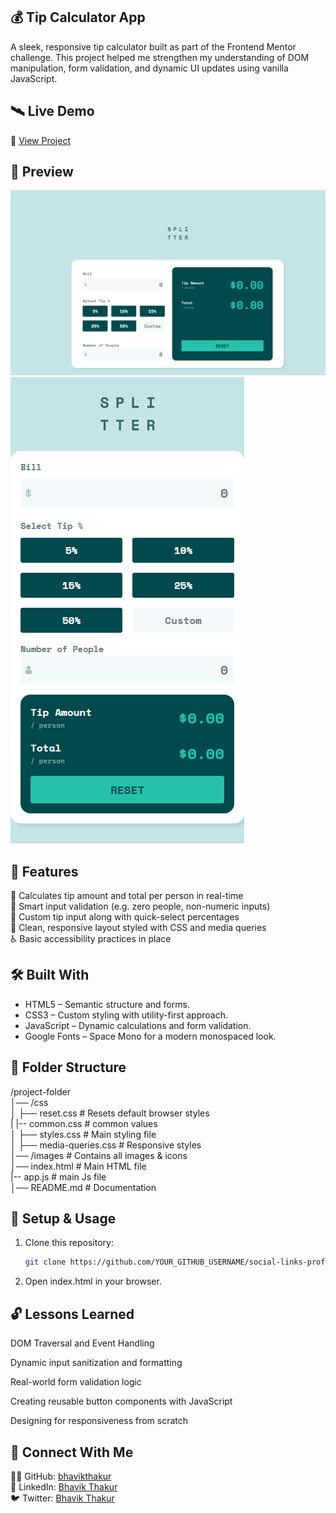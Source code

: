 ## 💰 Tip Calculator App


A sleek, responsive tip calculator built as part of the Frontend Mentor challenge. This project helped me strengthen my understanding of DOM manipulation, form validation, and dynamic UI updates using vanilla JavaScript.

## 🛰 Live Demo  
🔗 [View Project](https://bhavikthakur.github.io/tip-calculator/)  

## 📸 Preview  
![Project Screenshot](./design/dekstop-view.png)  
![Project Screenshot](./design/mobile-view.png)   

## 📌 Features  
 💸 Calculates tip amount and total per person in real-time <br>
 🧠 Smart input validation (e.g. zero people, non-numeric inputs) <br>
 🧮 Custom tip input along with quick-select percentages <br>
 🌈 Clean, responsive layout styled with CSS and media queries <br>
 ♿️ Basic accessibility practices in place

## 🛠️ Built With  
- HTML5 – Semantic structure and forms.   <br>
- CSS3 – Custom styling with utility-first approach.  <br>
- JavaScript – Dynamic calculations and form validation.    <br>
- Google Fonts – Space Mono for a modern monospaced look.

## 📂 Folder Structure  
/project-folder <br>
│── /css <br>
│   ├── reset.css        # Resets default browser styles <br>
|   |-- common.css       # common values <br>
│   ├── styles.css       # Main styling file <br>
│   ├── media-queries.css # Responsive styles <br>
│── /images             # Contains all images & icons <br>
│── index.html          # Main HTML file <br>
|-- app.js              # main Js file <br>
│── README.md           # Documentation <br>



## 🔧 Setup & Usage  
1. Clone this repository:  
   ```bash
   git clone https://github.com/YOUR_GITHUB_USERNAME/social-links-profile.git    
2. Open index.html in your browser. 

## 🔓 Lessons Learned  
DOM Traversal and Event Handling <br>

Dynamic input sanitization and formatting <br>

Real-world form validation logic <br>

Creating reusable button components with JavaScript <br>

Designing for responsiveness from scratch


## 🤝 Connect With Me  
👨‍💻 GitHub: [bhavikthakur](https://github.com/bhavikthakur)  <br>
💼 LinkedIn: [Bhavik Thakur](https://www.linkedin.com/in/bhavik-thakur/)  <br>
🐦 Twitter: [Bhavik Thakur](https://x.com/BhavikkThakur)  <br>
